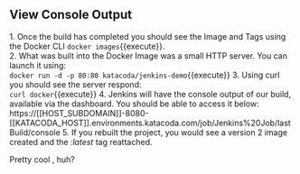 ## View Console Output

1\. Once the build has completed you should see the Image and Tags using the Docker CLI `docker images`{{execute}}.<br>
2\. What was built into the Docker Image was a small HTTP server. You can launch it using:<br>
`docker run -d -p 80:80 katacoda/jenkins-demo`{{execute}}
3\. Using curl you should see the server respond:<br>
`curl docker`{{execute}}
4\. Jenkins will have the console output of our build, available via the dashboard. You should be able to access it below:<br>
https://[[HOST_SUBDOMAIN]]-8080-[[KATACODA_HOST]].environments.katacoda.com/job/Jenkins%20Job/lastBuild/console
5\. If you rebuilt the project, you would see a version 2 image created and the _:latest_ tag reattached.<br>

Pretty cool , huh?
